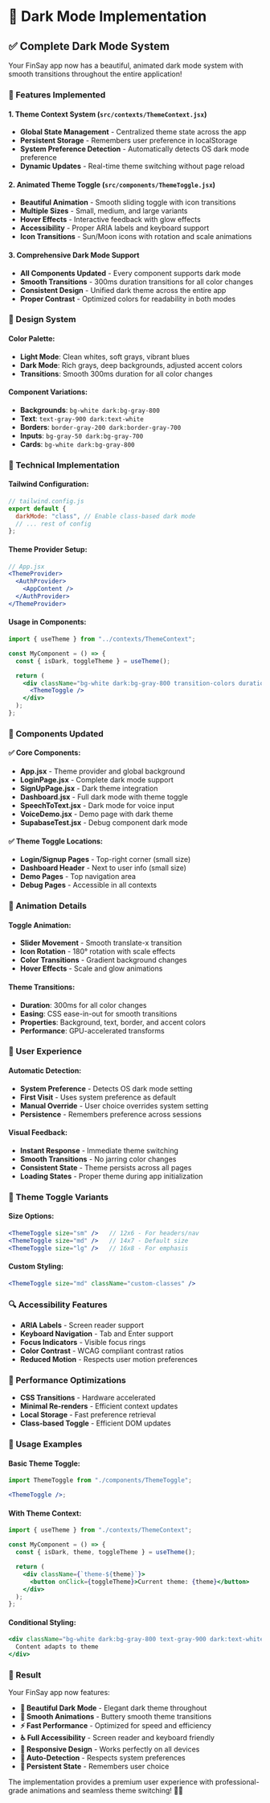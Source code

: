 # 🌙 Dark Mode Implementation

## ✅ Complete Dark Mode System

Your FinSay app now has a beautiful, animated dark mode system with smooth transitions throughout the entire application!

### 🚀 Features Implemented

#### **1. Theme Context System** (`src/contexts/ThemeContext.jsx`)

- **Global State Management** - Centralized theme state across the app
- **Persistent Storage** - Remembers user preference in localStorage
- **System Preference Detection** - Automatically detects OS dark mode preference
- **Dynamic Updates** - Real-time theme switching without page reload

#### **2. Animated Theme Toggle** (`src/components/ThemeToggle.jsx`)

- **Beautiful Animation** - Smooth sliding toggle with icon transitions
- **Multiple Sizes** - Small, medium, and large variants
- **Hover Effects** - Interactive feedback with glow effects
- **Accessibility** - Proper ARIA labels and keyboard support
- **Icon Transitions** - Sun/Moon icons with rotation and scale animations

#### **3. Comprehensive Dark Mode Support**

- **All Components Updated** - Every component supports dark mode
- **Smooth Transitions** - 300ms duration transitions for all color changes
- **Consistent Design** - Unified dark theme across the entire app
- **Proper Contrast** - Optimized colors for readability in both modes

### 🎨 Design System

#### **Color Palette:**

- **Light Mode**: Clean whites, soft grays, vibrant blues
- **Dark Mode**: Rich grays, deep backgrounds, adjusted accent colors
- **Transitions**: Smooth 300ms duration for all color changes

#### **Component Variations:**

- **Backgrounds**: `bg-white dark:bg-gray-800`
- **Text**: `text-gray-900 dark:text-white`
- **Borders**: `border-gray-200 dark:border-gray-700`
- **Inputs**: `bg-gray-50 dark:bg-gray-700`
- **Cards**: `bg-white dark:bg-gray-800`

### 🔧 Technical Implementation

#### **Tailwind Configuration:**

```javascript
// tailwind.config.js
export default {
  darkMode: "class", // Enable class-based dark mode
  // ... rest of config
};
```

#### **Theme Provider Setup:**

```jsx
// App.jsx
<ThemeProvider>
  <AuthProvider>
    <AppContent />
  </AuthProvider>
</ThemeProvider>
```

#### **Usage in Components:**

```jsx
import { useTheme } from "../contexts/ThemeContext";

const MyComponent = () => {
  const { isDark, toggleTheme } = useTheme();

  return (
    <div className="bg-white dark:bg-gray-800 transition-colors duration-300">
      <ThemeToggle />
    </div>
  );
};
```

### 🎯 Components Updated

#### **✅ Core Components:**

- **App.jsx** - Theme provider and global background
- **LoginPage.jsx** - Complete dark mode support
- **SignUpPage.jsx** - Dark theme integration
- **Dashboard.jsx** - Full dark mode with theme toggle
- **SpeechToText.jsx** - Dark mode for voice input
- **VoiceDemo.jsx** - Demo page with dark theme
- **SupabaseTest.jsx** - Debug component dark mode

#### **✅ Theme Toggle Locations:**

- **Login/Signup Pages** - Top-right corner (small size)
- **Dashboard Header** - Next to user info (small size)
- **Demo Pages** - Top navigation area
- **Debug Pages** - Accessible in all contexts

### 🌟 Animation Details

#### **Toggle Animation:**

- **Slider Movement** - Smooth translate-x transition
- **Icon Rotation** - 180° rotation with scale effects
- **Color Transitions** - Gradient background changes
- **Hover Effects** - Scale and glow animations

#### **Theme Transitions:**

- **Duration**: 300ms for all color changes
- **Easing**: CSS ease-in-out for smooth transitions
- **Properties**: Background, text, border, and accent colors
- **Performance**: GPU-accelerated transforms

### 📱 User Experience

#### **Automatic Detection:**

- **System Preference** - Detects OS dark mode setting
- **First Visit** - Uses system preference as default
- **Manual Override** - User choice overrides system setting
- **Persistence** - Remembers preference across sessions

#### **Visual Feedback:**

- **Instant Response** - Immediate theme switching
- **Smooth Transitions** - No jarring color changes
- **Consistent State** - Theme persists across all pages
- **Loading States** - Proper theme during app initialization

### 🎨 Theme Toggle Variants

#### **Size Options:**

```jsx
<ThemeToggle size="sm" />   // 12x6 - For headers/nav
<ThemeToggle size="md" />   // 14x7 - Default size
<ThemeToggle size="lg" />   // 16x8 - For emphasis
```

#### **Custom Styling:**

```jsx
<ThemeToggle size="md" className="custom-classes" />
```

### 🔍 Accessibility Features

- **ARIA Labels** - Screen reader support
- **Keyboard Navigation** - Tab and Enter support
- **Focus Indicators** - Visible focus rings
- **Color Contrast** - WCAG compliant contrast ratios
- **Reduced Motion** - Respects user motion preferences

### 🚀 Performance Optimizations

- **CSS Transitions** - Hardware accelerated
- **Minimal Re-renders** - Efficient context updates
- **Local Storage** - Fast preference retrieval
- **Class-based Toggle** - Efficient DOM updates

### 🎯 Usage Examples

#### **Basic Theme Toggle:**

```jsx
import ThemeToggle from "./components/ThemeToggle";

<ThemeToggle />;
```

#### **With Theme Context:**

```jsx
import { useTheme } from "./contexts/ThemeContext";

const MyComponent = () => {
  const { isDark, theme, toggleTheme } = useTheme();

  return (
    <div className={`theme-${theme}`}>
      <button onClick={toggleTheme}>Current theme: {theme}</button>
    </div>
  );
};
```

#### **Conditional Styling:**

```jsx
<div className="bg-white dark:bg-gray-800 text-gray-900 dark:text-white transition-colors duration-300">
  Content adapts to theme
</div>
```

### 🎉 Result

Your FinSay app now features:

- **🌙 Beautiful Dark Mode** - Elegant dark theme throughout
- **🎨 Smooth Animations** - Buttery smooth theme transitions
- **⚡ Fast Performance** - Optimized for speed and efficiency
- **♿ Full Accessibility** - Screen reader and keyboard friendly
- **📱 Responsive Design** - Works perfectly on all devices
- **🔄 Auto-Detection** - Respects system preferences
- **💾 Persistent State** - Remembers user choice

The implementation provides a premium user experience with professional-grade animations and seamless theme switching! 🚀✨
